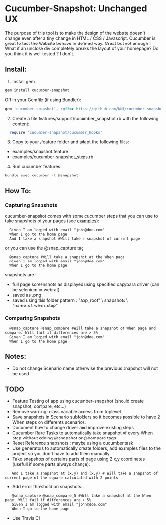 # Cucumber-Snapshot: Unchanged UX

The purpose of this tool is to make the design of the website doesn't change even after a tiny change in HTML / CSS / Javascript. Cucumber is great to test the Website behave in defined way. Great but not enough ! What if an unclose div completely breaks the layout of your homepage? Do you think it is well tested ? I don't.

## Install:
1) Install gem

``` ruby
gem install cucumber-snapshot
```

OR in your Gemfile (if using Bundler):

``` ruby
gem 'cucumber-snapshot', :git=>'https://github.com/NNA/cucumber-snapshot'
```

2) Create a file features/support/cucumber_snapshot.rb  with the following content:

``` ruby
  require 'cucumber-snapshot/cucumber_hooks'
```

3) Copy to your /feature folder and adapt the following files: 
 - examples/snapshot.feature
 - examples/cucumber-snapshot_steps.rb 

4) Run cucumber features:

``` bash
bundle exec cucumber -t @snapshot
```


## How To:

### Capturing Snapshots
cucumber-snapshot comes with some cucumber steps that you can use to take snapshots of your pages (see [examples]):

``` gherkin
  Given I am logged with email "john@doe.com"
  When I go to the home page
  And I take a snapshot #Will take a snapshot of current page
```

 or you can use the @snap_capture tag

``` gherkin
  @snap_capture #Will take a snapshot at the When page
  Given I am logged with email "john@doe.com"
  When I go to the home page 
```

snapshots are : 
 - full page screenshots as displayed using specified capybara driver (can be selenium or webrat)
 - saved as .png   
 - saved using this folder pattern : "app_root" \ snapshots \ "name_of_when_step"

### Comparing Snapshots
``` gherkin
  @snap_capture @snap_compare #Will take a snapshot of When page and compare. Will fail if differences are > 5%
  Given I am logged with email "john@doe.com"
  When I go to the home page
```

## Notes:
  - Do not change Scenario name otherwise the previous snapshot will not be used

## TODO
 - Feature Testing of app using cucumber-snapshot (should create snapshot, compare, etc...)
 - Remove warning: class variable access from toplevel
 - Save snapshots in Scenario subfolders so it becomes possible to have 2 When steps on differents scenarios.
 - Document how to change driver and improve existing steps
 - Cucumber Rake Tasks to automatically take snapshot of every When step without adding @snapshot or @compare tags
 - Reset Reference snapshots : maybe using a cucumber task
 - Use generators to automatically create folders, add examples files to the project so you don't have to add them manually
 - Take snapshots of certains parts of page using 2 x,y coordinates (usefull if some parts always change): 

 ``` gherkin
 	And I take a snapshot at (x,y) and (x,y) # Will take a snapshot of current page of the square calculated with 2 points
 ```

 - Add error threshold on snapshots: 

 ``` gherkin
 	@snap_capture @snap_compare_5 #Will take a snapshot at the When page. Will fail if differences are > 5%
  	Given I am logged with email "john@doe.com"
    When I go to the home page
 ```

 - Use Travis CI

 [examples]: https://github.com/NNA/cucumber-snapshot/tree/master/examples